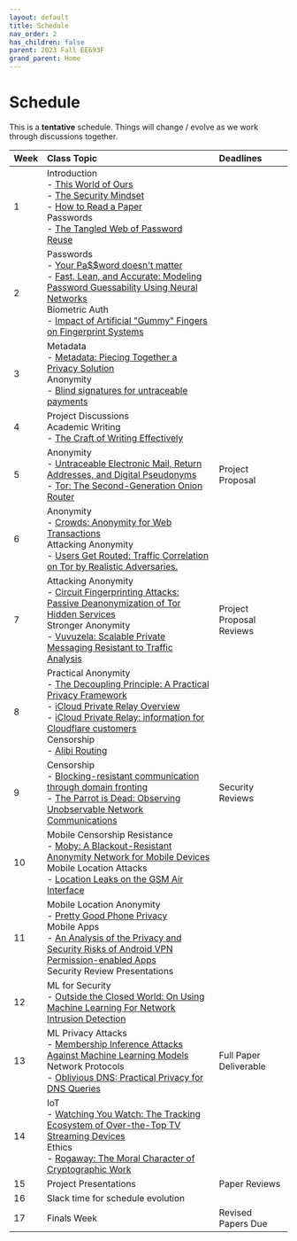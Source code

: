 ```yaml
---
layout: default
title: Schedule
nav_order: 2
has_children: false
parent: 2023 Fall EE693F
grand_parent: Home
---
```


# Schedule 

This is a **tentative** schedule. Things will change / evolve as we work through discussions together.

| Week       | Class Topic | Deadlines |
|:-----------|:------------------------------------------------------|:------------------|
| 1 | Introduction<br>- [This World of Ours](papers/mickens.pdf)<br>- [The Security Mindset](https://www.schneier.com/blog/archives/2008/03/the_security_mi_1.html)<br>- [How to Read a Paper](papers/how_to_read_a_paper.pdf)<br>Passwords<br>- [The Tangled Web of Password Reuse](papers/tangled-web.pdf) | |
| 2 | Passwords<br>- [Your Pa$$word doesn't matter](https://techcommunity.microsoft.com/t5/microsoft-entra-azure-ad-blog/your-pa-word-doesn-t-matter/ba-p/731984)<br>- [Fast, Lean, and Accurate: Modeling Password Guessability Using Neural Networks](papers/neural-passwords.pdf)<br>Biometric Auth<br>- [Impact of Artificial "Gummy" Fingers on Fingerprint Systems](https://cryptome.org/gummy.htm) | |
| 3 | Metadata<br>- [Metadata: Piecing Together a Privacy Solution](papers/metadata.pdf)<br>Anonymity<br>- [Blind signatures for untraceable payments](papers/blindsignatures.pdf) | |
| 4 | Project Discussions<br> Academic Writing<br>- [The Craft of Writing Effectively](https://youtu.be/vtIzMaLkCaM) | |
| 5 | Anonymity<br>- [Untraceable Electronic Mail, Return Addresses, and Digital Pseudonyms](papers/chaum-mix.pdf)<br>- [Tor: The Second-Generation Onion Router](papers/tor.pdf) | Project Proposal |
| 6 | Anonymity<br>- [Crowds: Anonymity for Web Transactions](papers/crowds.pdf)<br>Attacking Anonymity<br>- [Users Get Routed: Traffic Correlation on Tor by Realistic Adversaries.](papers/usersrouted-ccs13.pdf) | |
| 7 | Attacking Anonymity<br>- [Circuit Fingerprinting Attacks: Passive Deanonymization of Tor Hidden Services](papers/circuit-fingerprinting.pdf)<br>Stronger Anonymity<br>- [Vuvuzela: Scalable Private Messaging Resistant to Traffic Analysis](papers/vuvuzela.pdf) | Project Proposal Reviews |
| 8 | Practical Anonymity<br>- [The Decoupling Principle: A Practical Privacy Framework](papers/decoupling.pdf)<br>- [iCloud Private Relay Overview](papers/apple_pr.pdf)<br>- [iCloud Private Relay: information for Cloudflare customers](https://blog.cloudflare.com/icloud-private-relay/)<br>Censorship<br>- [Alibi Routing](papers/alibi-routing.pdf) |  |
| 9 | Censorship<br>- [Blocking-resistant communication through domain fronting](papers/domain-fronting.pdf)<br>- [The Parrot is Dead: Observing Unobservable Network Communications](papers/parrot.pdf) | Security Reviews    |
| 10 | Mobile Censorship Resistance<br>- [Moby: A Blackout-Resistant Anonymity Network for Mobile Devices](papers/moby.pdf)<br>Mobile Location Attacks<br>- [Location Leaks on the GSM Air Interface](papers/location_leaks_gsm.pdf) |     |
| 11 | Mobile Location Anonymity<br>- [Pretty Good Phone Privacy](papers/pgpp.pdf)<br>Mobile Apps<br>- [An Analysis of the Privacy and Security Risks of Android VPN Permission-enabled Apps](papers/vpn-app-risks.pdf)<br>Security Review Presentations | |
| 12 | ML for Security<br>- [Outside the Closed World: On Using Machine Learning For Network Intrusion Detection](papers/ML-for-IDS.pdf) | |
| 13 | ML Privacy Attacks<br>- [Membership Inference Attacks Against Machine Learning Models](papers/membership.pdf)<br>Network Protocols<br>- [Oblivious DNS: Practical Privacy for DNS Queries](papers/odns.pdf) | Full Paper Deliverable |
| 14 | IoT<br>- [Watching You Watch: The Tracking Ecosystem of Over-the-Top TV Streaming Devices](papers/watching.pdf)<br>Ethics<br>- [Rogaway: The Moral Character of Cryptographic Work](papers/rogaway.pdf) |  |
| 15 | Project Presentations | Paper Reviews |
| 16 | Slack time for schedule evolution| |
| 17 | Finals Week | Revised Papers Due |


<!--  -->
<!-- |  10/5/2022 | Stronger Anonymity<br>- [The Dining Cryptographers Problem: Unconditional Sender and Recipient Untraceability](papers/dining-cryptographers.pdf) |     | -->
